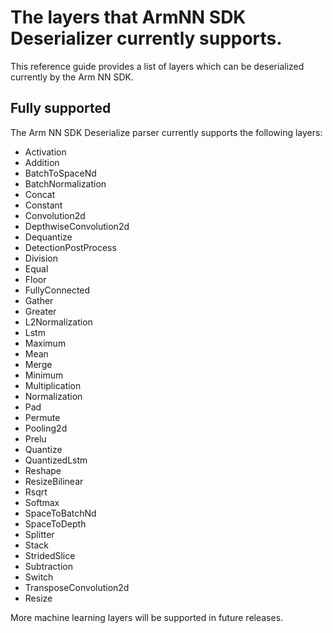 # The layers that ArmNN SDK Deserializer currently supports.

This reference guide provides a list of layers which can be deserialized currently by the Arm NN SDK.

## Fully supported

The Arm NN SDK Deserialize parser currently supports the following layers:

* Activation
* Addition
* BatchToSpaceNd
* BatchNormalization
* Concat
* Constant
* Convolution2d
* DepthwiseConvolution2d
* Dequantize
* DetectionPostProcess
* Division
* Equal
* Floor
* FullyConnected
* Gather
* Greater
* L2Normalization
* Lstm
* Maximum
* Mean
* Merge
* Minimum
* Multiplication
* Normalization
* Pad
* Permute
* Pooling2d
* Prelu
* Quantize
* QuantizedLstm
* Reshape
* ResizeBilinear
* Rsqrt
* Softmax
* SpaceToBatchNd
* SpaceToDepth
* Splitter
* Stack
* StridedSlice
* Subtraction
* Switch
* TransposeConvolution2d
* Resize

More machine learning layers will be supported in future releases.
